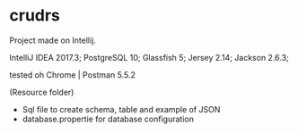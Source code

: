 # crudrs

Project made on Intellij.

IntelliJ IDEA 2017.3;
PostgreSQL 10;
Glassfish 5;
Jersey 2.14;
Jackson 2.6.3;


tested oh Chrome | Postman 5.5.2



(Resource folder)
- Sql file to create schema, table and example of JSON
- database.propertie for database configuration
